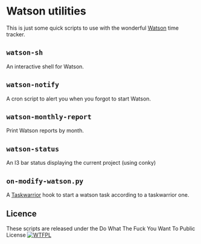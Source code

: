 
# Watson utilities

This is just some quick scripts to use with the wonderful [Watson](https://github.com/TailorDev/Watson) time tracker.

## `watson-sh`

An interactive shell for Watson.

## `watson-notify`

A cron script to alert you when you forgot to start Watson.

## `watson-monthly-report`

Print Watson reports by month.

## `watson-status`

An I3 bar status displaying the current project (using conky)

## `on-modify-watson.py`

A [Taskwarrior](http://taskwarrior.org/) hook to start a watson task according to a taskwarrior one.

## Licence

These scripts are released under the Do What The Fuck You Want To Public License
[![WTFPL](http://www.wtfpl.net/wp-content/uploads/2012/12/wtfpl-badge-2.png)](http://www.wtfpl.net/)

